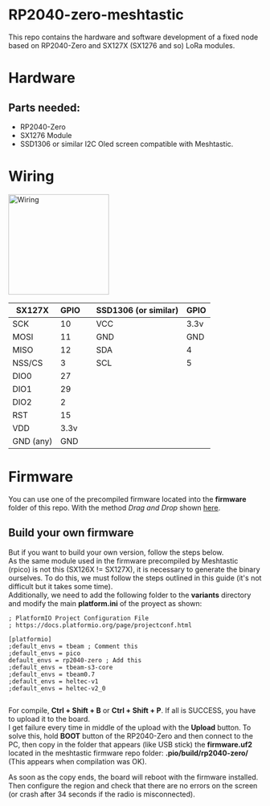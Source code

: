 # RP2040-zero-meshtastic
This repo contains the hardware and software development of a fixed node based on RP2040-Zero and SX127X (SX1276 and so) LoRa modules.

# Hardware
## Parts needed:
- RP2040-Zero
- SX1276 Module
- SSD1306 or similar I2C Oled screen compatible with Meshtastic.
 
# Wiring
<img src="https://github.com/vidalperezbohoyo/RP2040-zero-SX1276-meshtastic/blob/main/doc/diagram.png" alt="Wiring" height="200">  

| SX127X                  | GPIO       |   | SSD1306 (or similar) | GPIO |
|-------------------------|------------|---|----------------------|------|
| SCK                     | 10         |   | VCC                  | 3.3v |
| MOSI                    | 11         |   | GND                  | GND  |
| MISO                    | 12         |   | SDA                  | 4    |
| NSS/CS                  | 3          |   | SCL                  | 5    |
| DIO0                    | 27         |   |                      |      |
| DIO1                    | 29         |   |                      |      |
| DIO2                    | 2          |   |                      |      |
| RST                     | 15         |   |                      |      |
| VDD                     | 3.3v       |   |                      |      |
| GND (any)               | GND        |   |                      |      |

# Firmware
You can use one of the precompiled firmware located into the **firmware** folder of this repo. With the method *Drag and Drop* shown 
[here](https://meshtastic.org/docs/getting-started/flashing-firmware/nrf52/drag-n-drop).

## Build your own firmware
But if you want to build your own version, follow the steps below.  
As the same module used in the firmware precompiled by Meshtastic (rpico) is not this (SX126X != SX127X), it is necessary to generate the binary ourselves. To do this, we must follow the steps outlined in this guide (it's not difficult but it takes some time).  
Additionally, we need to add the following folder to the **variants** directory and modify the main **platform.ini** of the proyect as shown:  
```
; PlatformIO Project Configuration File
; https://docs.platformio.org/page/projectconf.html

[platformio]
;default_envs = tbeam ; Comment this
;default_envs = pico
default_envs = rp2040-zero ; Add this
;default_envs = tbeam-s3-core
;default_envs = tbeam0.7
;default_envs = heltec-v1
;default_envs = heltec-v2_0
  
```

For compile, **Ctrl + Shift + B** or **Ctrl + Shift + P**. If all is SUCCESS, you have to upload it to the board.  
I get failure every time in middle of the upload with the **Upload** button. To solve this, hold **BOOT** button of the RP2040-Zero and then connect to the PC, then copy in the folder that appears (like USB stick) the **firmware.uf2** located in the meshtastic firmware repo folder: **.pio/build/rp2040-zero/** (This appears when compilation was OK).

As soon as the copy ends, the board will reboot with the firmware installed. Then configure the region and check that there are no errors on the screen (or crash after 34 seconds if the radio is misconnected).
